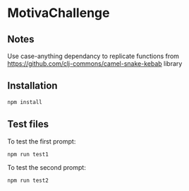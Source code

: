 # MotivaChallenge
## Notes
Use case-anything dependancy to replicate functions from https://github.com/clj-commons/camel-snake-kebab library

## Installation
```sh
npm install
```

## Test files
To test the first prompt:
```sh
npm run test1
```
To test the second prompt:
```sh
npm run test2
```
